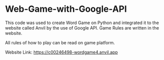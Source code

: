 # Web-Game-with-Google-API
This code was used to create Word Game on Python and integrated it to the website called Anvil by the use of Google API. Game Rules are written in the website.

All rules of how to play can be read on game platform.

Website Link: https://c00246498-wordgame4.anvil.app
